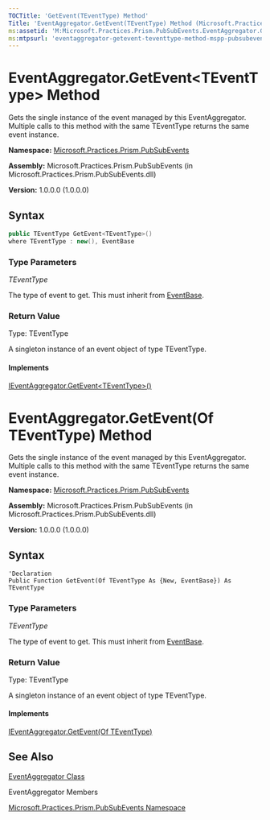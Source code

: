 ```yaml
---
TOCTitle: 'GetEvent(TEventType) Method'
Title: 'EventAggregator.GetEvent(TEventType) Method (Microsoft.Practices.Prism.PubSubEvents)'
ms:assetid: 'M:Microsoft.Practices.Prism.PubSubEvents.EventAggregator.GetEvent\`\`1'
ms:mtpsurl: 'eventaggregator-getevent-teventtype-method-mspp-pubsubevents.md'
---
```



# EventAggregator.GetEvent&lt;TEventType&gt; Method

 Gets the single instance of the event managed by this EventAggregator. Multiple calls to this method with the same TEventType returns the same event instance. 

**Namespace:** [Microsoft.Practices.Prism.PubSubEvents](/patterns-practices/reference/mspp-pubsubevents-namespace)

**Assembly:** Microsoft.Practices.Prism.PubSubEvents (in Microsoft.Practices.Prism.PubSubEvents.dll)

**Version:** 1.0.0.0 (1.0.0.0)

## Syntax

```C#
public TEventType GetEvent<TEventType>()
where TEventType : new(), EventBase
```

### Type Parameters

*TEventType*

The type of event to get. This must inherit from [EventBase](/patterns-practices/reference/eventbase-class-mspp-pubsubevents).

### Return Value

Type: TEventType

A singleton instance of an event object of type TEventType.

#### Implements

[IEventAggregator.GetEvent&lt;TEventType&gt;()](/patterns-practices/reference/ieventaggregator-getevent-teventtype-method-mspp-pubsubevents)

# EventAggregator.GetEvent(Of TEventType) Method 

 Gets the single instance of the event managed by this EventAggregator. Multiple calls to this method with the same TEventType returns the same event instance. 

**Namespace:** [Microsoft.Practices.Prism.PubSubEvents](/patterns-practices/reference/mspp-pubsubevents-namespace)

**Assembly:** Microsoft.Practices.Prism.PubSubEvents (in Microsoft.Practices.Prism.PubSubEvents.dll) 

**Version:** 1.0.0.0 (1.0.0.0)

## Syntax

```VB   
'Declaration
Public Function GetEvent(Of TEventType As {New, EventBase}) As TEventType
```

### Type Parameters

*TEventType*

The type of event to get. This must inherit from [EventBase](/patterns-practices/reference/eventbase-class-mspp-pubsubevents).

### Return Value

Type: TEventType

A singleton instance of an event object of type TEventType.

#### Implements

[IEventAggregator.GetEvent(Of TEventType)](/patterns-practices/reference/ieventaggregator-getevent-teventtype-method-mspp-pubsubevents)

## See Also

[EventAggregator Class](/patterns-practices/reference/eventaggregator-class-mspp-pubsubevents)

EventAggregator Members

[Microsoft.Practices.Prism.PubSubEvents Namespace](/patterns-practices/reference/mspp-pubsubevents-namespace)